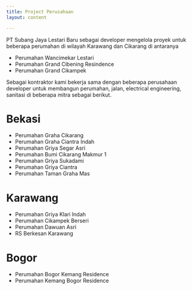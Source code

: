 ```yaml
---
title: Project Perusahaan
layout: content

---
```


PT Subang Jaya Lestari Baru sebagai developer mengelola proyek untuk beberapa perumahan di wilayah Karawang dan Cikarang di antaranya

* Perumahan Wancimekar Lestari
* Perumahan Grand Cibening Resindence
* Perumahan Grand Cikampek

Sebagai kontraktor kami bekerja sama dengan beberapa perusahaan developer untuk membangun perumahan, jalan, electrical engineering, sanitasi di beberapa mitra sebagai berikut.

# Bekasi

* Perumahan Graha Cikarang
* Perumahan Graha Ciantra Indah
* Perumahan Griya Segar Asri
* Perumahan Bumi Cikarang Makmur 1
* Perumahan Griya Sukadami
* Perumahan Griya Ciantra
* Perumahan Taman Graha Mas

# Karawang

* Perumahan Griya Klari Indah
* Perumahan Cikampek Berseri
* Perumahan Dawuan Asri
* RS Berkesan Karawang

# Bogor 

* Perumahan Bogor Kemang Residence
* Perumahan Kemang Bogor Residence